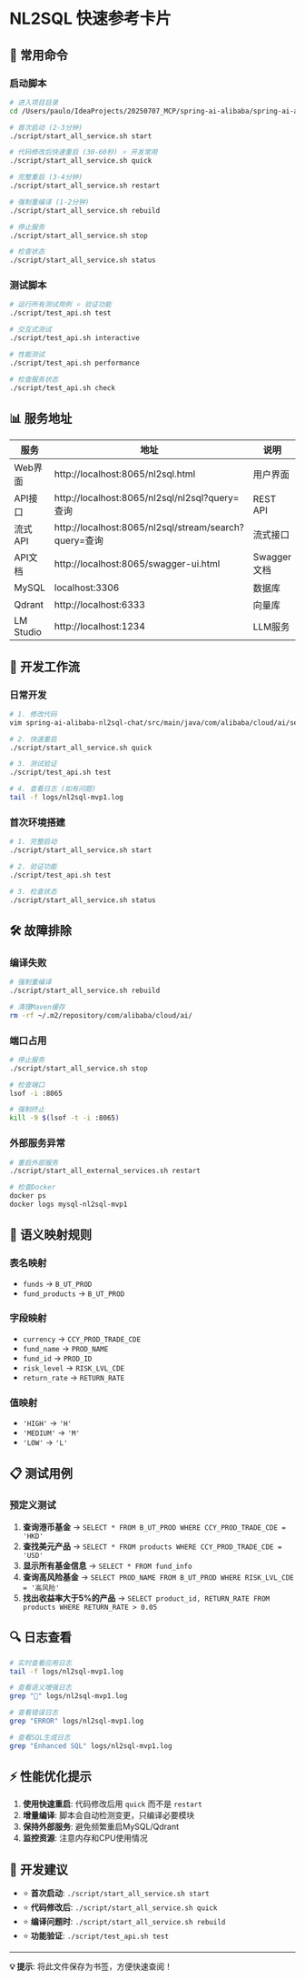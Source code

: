 # NL2SQL 快速参考卡片

## 🚀 常用命令

### 启动脚本
```bash
# 进入项目目录
cd /Users/paulo/IdeaProjects/20250707_MCP/spring-ai-alibaba/spring-ai-alibaba-nl2sql

# 首次启动 (2-3分钟)
./script/start_all_service.sh start

# 代码修改后快速重启 (30-60秒) ⭐ 开发常用
./script/start_all_service.sh quick

# 完整重启 (3-4分钟)
./script/start_all_service.sh restart

# 强制重编译 (1-2分钟)
./script/start_all_service.sh rebuild

# 停止服务
./script/start_all_service.sh stop

# 检查状态
./script/start_all_service.sh status
```

### 测试脚本
```bash
# 运行所有测试用例 ⭐ 验证功能
./script/test_api.sh test

# 交互式测试
./script/test_api.sh interactive

# 性能测试
./script/test_api.sh performance

# 检查服务状态
./script/test_api.sh check
```

## 📊 服务地址

| 服务 | 地址 | 说明 |
|------|------|------|
| Web界面 | http://localhost:8065/nl2sql.html | 用户界面 |
| API接口 | http://localhost:8065/nl2sql/nl2sql?query=查询 | REST API |
| 流式API | http://localhost:8065/nl2sql/stream/search?query=查询 | 流式接口 |
| API文档 | http://localhost:8065/swagger-ui.html | Swagger文档 |
| MySQL | localhost:3306 | 数据库 |
| Qdrant | http://localhost:6333 | 向量库 |
| LM Studio | http://localhost:1234 | LLM服务 |

## 🔧 开发工作流

### 日常开发
```bash
# 1. 修改代码
vim spring-ai-alibaba-nl2sql-chat/src/main/java/com/alibaba/cloud/ai/service/Nl2SqlService.java

# 2. 快速重启
./script/start_all_service.sh quick

# 3. 测试验证
./script/test_api.sh test

# 4. 查看日志 (如有问题)
tail -f logs/nl2sql-mvp1.log
```

### 首次环境搭建
```bash
# 1. 完整启动
./script/start_all_service.sh start

# 2. 验证功能
./script/test_api.sh test

# 3. 检查状态
./script/start_all_service.sh status
```

## 🛠️ 故障排除

### 编译失败
```bash
# 强制重编译
./script/start_all_service.sh rebuild

# 清理Maven缓存
rm -rf ~/.m2/repository/com/alibaba/cloud/ai/
```

### 端口占用
```bash
# 停止服务
./script/start_all_service.sh stop

# 检查端口
lsof -i :8065

# 强制终止
kill -9 $(lsof -t -i :8065)
```

### 外部服务异常
```bash
# 重启外部服务
./script/start_all_external_services.sh restart

# 检查Docker
docker ps
docker logs mysql-nl2sql-mvp1
```

## 📝 语义映射规则

### 表名映射
- `funds` → `B_UT_PROD`
- `fund_products` → `B_UT_PROD`

### 字段映射
- `currency` → `CCY_PROD_TRADE_CDE`
- `fund_name` → `PROD_NAME`
- `fund_id` → `PROD_ID`
- `risk_level` → `RISK_LVL_CDE`
- `return_rate` → `RETURN_RATE`

### 值映射
- `'HIGH'` → `'H'`
- `'MEDIUM'` → `'M'`
- `'LOW'` → `'L'`

## 📋 测试用例

### 预定义测试
1. **查询港币基金** → `SELECT * FROM B_UT_PROD WHERE CCY_PROD_TRADE_CDE = 'HKD'`
2. **查找美元产品** → `SELECT * FROM products WHERE CCY_PROD_TRADE_CDE = 'USD'`
3. **显示所有基金信息** → `SELECT * FROM fund_info`
4. **查询高风险基金** → `SELECT PROD_NAME FROM B_UT_PROD WHERE RISK_LVL_CDE = '高风险'`
5. **找出收益率大于5%的产品** → `SELECT product_id, RETURN_RATE FROM products WHERE RETURN_RATE > 0.05`

## 🔍 日志查看

```bash
# 实时查看应用日志
tail -f logs/nl2sql-mvp1.log

# 查看语义增强日志
grep "🎯" logs/nl2sql-mvp1.log

# 查看错误日志
grep "ERROR" logs/nl2sql-mvp1.log

# 查看SQL生成日志
grep "Enhanced SQL" logs/nl2sql-mvp1.log
```

## ⚡ 性能优化提示

1. **使用快速重启**: 代码修改后用 `quick` 而不是 `restart`
2. **增量编译**: 脚本会自动检测变更，只编译必要模块
3. **保持外部服务**: 避免频繁重启MySQL/Qdrant
4. **监控资源**: 注意内存和CPU使用情况

## 🎯 开发建议

- ⭐ **首次启动**: `./script/start_all_service.sh start`
- ⭐ **代码修改后**: `./script/start_all_service.sh quick`
- ⭐ **编译问题时**: `./script/start_all_service.sh rebuild`
- ⭐ **功能验证**: `./script/test_api.sh test`

---

**💡 提示**: 将此文件保存为书签，方便快速查阅！
